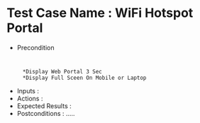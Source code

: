 # Test Case Name : WiFi Hotspot Portal
* Precondition   
#
         *Display Web Portal 3 Sec
         *Display Full Sceen On Mobile or Laptop
* Inputs :
* Actions :
* Expected Results :
* Postconditions :
.....
